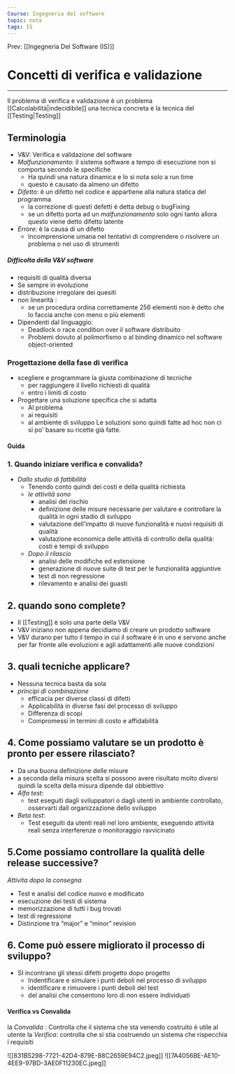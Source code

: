 ```yaml
---
Course: Ingegneria del software
topic: nota
tags: IS
---
```


Prev: [[Ingegneria Del Software (IS)]]

# Concetti di verifica e validazione
---

Il problema di verifica e validazione è un problema [[Calcolabilità|indecidibile]] una tecnica concreta è la tecnica del [[Testing|Testing]]


## Terminologia 
- V&V: Verifica e validazione del software 
- _Malfunzionamento_: il sistema software a tempo di esecuzione non si comporta secondo le specifiche 
	- Ha quindi una natura dinamica e lo si nota solo a run time
	- questo è causato da almeno un difetto
- _Difetto_: è un difetto nel codice e appartiene alla natura statica del programma 
	-  la correzione di questi defetti è detta debug o bugFixing
	- se un difetto porta ad un _malfunzionamento_  solo ogni tanto allora questo viene detto difetto latente
- _Errore_: è la causa di un difetto
	- Incomprensione umana nel tentativi di comprendere o risolvere un problema o nel uso di strumenti 
##### Difficolta della V&V software
- requisiti di qualità diversa
- Se sempre in evoluzione
- distribuzione irregolare dei quesiti
- non linearità :
	- se un procedura ordina correttamente 256 elementi non è detto che lo faccia anche con meno o più elementi
- Dipendenti dal linguaggio: 
	- Deadlock o race condition over il software distribuito
	- Problemi dovuto al polimorfismo o al binding dinamico nel software object-oriented

### Progettazione della fase di verifica
-  scegliere e programmare la giusta combinazione di tecniche 
	- per raggiungere il livello richiesti di qualità 
	- entro i limiti di costo
- Progettare una soluzione specifica che si adatta
	- Al problema 
	- ai requisiti
	- al ambiente di sviluppo
Le soluzioni sono quindi fatte ad hoc non ci si po' basare su ricette già fatte. 

#### Guida 
### 1. Quando iniziare verifica e convalida? 
- _Dallo studio di fattibilità_
	- Tenendo conto quindi dei costi e della qualità richiesta
	- _le attività sono_
		- analisi del rischio
		- definizione delle misure necessarie per valutare e controllare la qualità in ogni stadio di sviluppo
		- valutazione dell'impatto di nuove funzionalità e nuovi requisiti di qualità
		- valutazione economica  delle attività di controllo della qualità: costi e tempi di sviluppo
	- _Dopo il rilascio_
		- analisi delle modifiche ed estensione
		- generazione di nuove suite di test per le funzionalità aggiuntive
		- test di non regressione
		- rilevamento e analisi dei guasti
## 2. quando sono complete? 
- Il [[Testing]] è solo una parte della V&V
- V&V iniziano non appena decidiamo di creare un prodotto software
- V&V durano per tutto il tempo in cui il software è in uno e servono anche per far fronte alle evoluzioni e agli adattamenti alle nuove condizioni
## 3. quali tecniche applicare?
- Nessuna tecnica basta da sola
- _principi di combinazione_ 
	- efficacia per diverse classi di difetti
	- Applicabilità in diverse fasi del processo di sviluppo
	- Differenza di scopi
	- Compromessi in termini di costo e affidabilità
## 4. Come possiamo valutare se un prodotto è pronto per essere rilasciato?
- Da una buona definizione delle misure
- a seconda della misura scelta si possono avere risultato molto diversi quindi la scelta della misura dipende dal obbiettivo
- _Alfa test_: 
	- test eseguiti dagli sviluppatori o dagli utenti in ambiente controllato, osservarti dall organizzazione dello sviluppo
- _Beta test_:
	- Test eseguiti da utenti reali nel loro ambiente, eseguendo attività reali senza interferenze o monitoraggio ravvicinato
## 5.Come possiamo controllare la qualità delle release successive?
_Attivita dopo la consegna_
- Test e analisi del codice nuovo e modificato
- esecuzione dei testi di sistema
- memorizzazione di tutti i bug trovati
- test di regressione
- Distinzione tra “major” e “minor” revision
## 6. Come può essere migliorato il processo di sviluppo? 
- SI incontrano gli stessi difetti progetto dopo progetto
	- Indentificare e simulare i punti deboli nel processo di sviluppo
	- identificare e rimuovere i punti deboli del test 
	-  del analisi che consentono loro di non essere individuati 


#### Verifica vs Convalida
la _Convalida_ : Controlla che il sistema che sta venendo costruito è utile al utente
la _Verifica_: controlla che si stia costruendo un sistema che rispecchia i requisiti 

![[831B5298-7721-42D4-879E-88C2659E94C2.jpeg]]
![[7A4056BE-AE10-4EE9-97BD-3AE0F11230EC.jpeg]]








